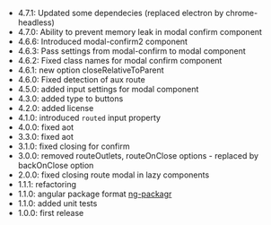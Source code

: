 * 4.7.1: Updated some dependecies (replaced electron by chrome-headless)
* 4.7.0: Ability to prevent memory leak in modal confirm component
* 4.6.6: Introduced modal-confirm2 component
* 4.6.3: Pass settings from modal-confirm to modal component
* 4.6.2: Fixed class names for modal confirm component
* 4.6.1: new option closeRelativeToParent
* 4.6.0: Fixed detection of aux route
* 4.5.0: added input settings for modal component
* 4.3.0: added type to buttons
* 4.2.0: added license
* 4.1.0: introduced `routed` input property
* 4.0.0: fixed aot
* 3.3.0: fixed aot
* 3.1.0: fixed closing for confirm
* 3.0.0: removed routeOutlets, routeOnClose options - replaced by backOnClose option
* 2.0.0: fixed closing route modal in lazy components
* 1.1.1: refactoring
* 1.1.0: angular package format [ng-packagr](https://github.com/dherges/ng-packagr)
* 1.1.0: added unit tests
* 1.0.0: first release
